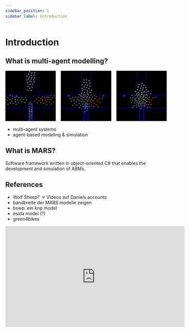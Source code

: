 ```yaml
---
sidebar_position: 1
sidebar_label: Introduction
---
```


# Introduction


## What is multi-agent modelling?

![](pedestrian_enlarged.png)

- multi-agent systems
- agent-based modeling & simulation 

## What is MARS?

Software framework written in object-oriented C# that enables the development and simulation of ABMs.



## References 

- Wolf Sheep? -> VIdeos auf Daniels accounts
- bandbreite der MARS modelle zeigen
- bswp. ein knp model
- esida model (?)
- green4bikes

<iframe width="560" height="315" src="https://www.youtube.com/embed/geu-ipLQTiI" title="YouTube video player" frameborder="0" allow="accelerometer; autoplay; clipboard-write; encrypted-media; gyroscope; picture-in-picture; web-share" allowfullscreen></iframe>